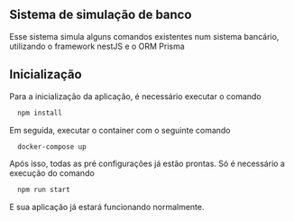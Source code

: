 ## Sistema de simulação de banco

Esse sistema simula alguns comandos existentes num sistema bancário, utilizando o framework nestJS e o ORM Prisma

## Inicialização

Para a inicialização da aplicação, é necessário executar o comando

```bash
  npm install
```

Em seguida, executar o container com o seguinte comando

```bash
  docker-compose up
```

Após isso, todas as pré configurações já estão prontas. Só é necessário a execução do comando

```bash
  npm run start
```

E sua aplicação já estará funcionando normalmente.


